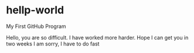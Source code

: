 # hellp-world
My First GitHub Program

Hello, you are so difficult. I have worked more harder.
Hope I can get you in two weeks
I am sorry, I have to do fast
